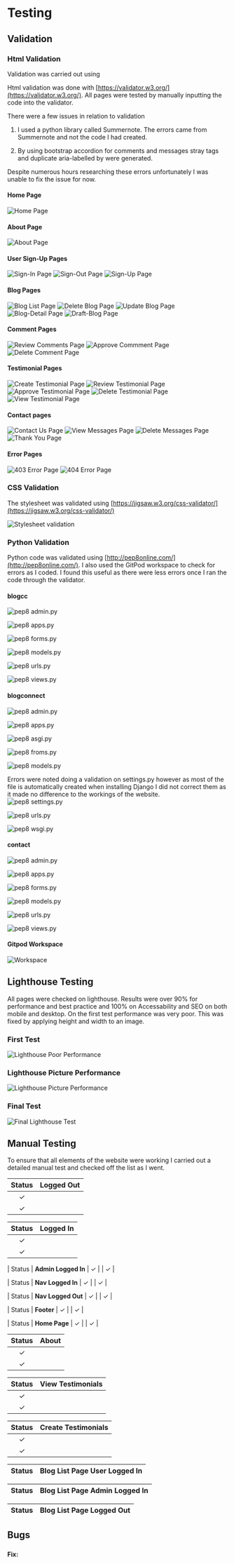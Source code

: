 # Testing

## Validation

### Html Validation

Validation was carried out using 

Html validation was done with [https://validator.w3.org/](https://validator.w3.org/). All pages were tested by manually inputting the code into the validator.

There were a few issues in relation to validation

1. I used a python library called Summernote.  The errors came from Summernote and not the code I had created.  

2. By using bootstrap accordion for comments and messages stray tags and duplicate aria-labelled by were generated.  

Despite numerous hours researching these errors unfortunately I was unable to fix the issue for now. 

#### **Home Page**
![Home Page](static/images/readme/validation/index_valid.png)

#### **About Page**
![About Page](static/images/readme/validation/about-valid.png)

#### **User Sign-Up Pages**
![Sign-In Page](static/images/readme/validation/sign-in-validation.png)
![Sign-Out Page](static/images/readme/validation/sign-out-validation.png)
![Sign-Up Page](static/images/readme/validation/sign-up-validation.png)

#### **Blog Pages**
![Blog List Page](static/images/readme/validation/create-blog-validation-errors.png)
![Delete Blog Page](static/images/readme/validation/delete-blog-validation.png)
![Update Blog Page](static/images/readme/validation/update-blog-validation.png)
![Blog-Detail Page](static/images/readme/validation/blog-detail-validation.png)
![Draft-Blog Page](static/images/readme/validation/draft-blog-valid.png)

#### **Comment Pages**
![Review Comments Page](static/images/readme/validation/review-comments-validation.png)
![Approve Commment Page](static/images/readme/validation/approve-comments-valid.png)
![Delete Comment Page](static/images/readme/validation/delete-comment-validation.png)

#### **Testimonial Pages**
![Create Testimonial Page](static/images/readme/validation/create-testimonial-valid.png)
![Review Testimonial Page](static/images/readme/validation/review-testimonial-validation.png)
![Approve Testimonial Page](static/images/readme/validation/approve-testimonial-validation.png)
![Delete Testimonial Page](static/images/readme/validation/delete-testimonial-valid.png)
![View Testimonial Page](static/images/readme/validation/view-testimonials-valid.png)

#### **Contact pages**
![Contact Us Page](static/images/readme/validation/contact-us-valid.png)
![View Messages Page](static/images/readme/validation/view-message-validation.png)
![Delete Messages Page](static/images/readme/validation/delete-message-valid.png)
![Thank You Page](static/images/readme/validation/thank-you-valid.png)

#### **Error Pages**
![403 Error Page](static/images/readme/validation/403-validation.png)
![404 Error Page](static/images/readme/validation/404-validation.png)


### CSS Validation

The stylesheet was validated using [https://jigsaw.w3.org/css-validator/](https://jigsaw.w3.org/css-validator/)

![Stylesheet validation](static/images/readme/misc/css-validation.png)


### Python Validation

Python code was validated using [http://pep8online.com/](http://pep8online.com/).  I also used the GitPod workspace to check for errors as I coded.  I found this useful as there were less errors once I ran the code through the validator. 


#### blogcc

![pep8 admin.py](static/images/readme/pep8/blogcc-admin.png)

![pep8 apps.py](static/images/readme/pep8/blogcc-apps.png)

![pep8 forms.py](static/images/readme/pep8/blogcc-forms.png)

![pep8 models.py](static/images/readme/pep8/blogcc-models.png)

![pep8 urls.py](static/images/readme/pep8/blogcc-urls.png)

![pep8 views.py](static/images/readme/pep8/blogcc-views.png)

#### blogconnect

![pep8 admin.py](static/images/readme/pep8/blogconnect-admin.png)

![pep8 apps.py](static/images/readme/pep8/blogconnect-apps.png)

![pep8 asgi.py](static/images/readme/pep8/blogconnect-asgi.png)

![pep8 froms.py](static/images/readme/pep8/blogconnect-forms.png)

![pep8 models.py](static/images/readme/pep8/blogconnect-models.png)

Errors were noted doing a validation on settings.py however as most of the file is automatically created when installing Django I did not correct them as it made no difference to the workings of the website.  
![pep8 settings.py](static/images/readme/pep8/blogconnect-settings.png)

![pep8 urls.py](static/images/readme/pep8/blogconnect-urls.png)

![pep8 wsgi.py](static/images/readme/pep8/blogconnect-wsgi.png)

#### contact

![pep8 admin.py](/workspace/connectconsultingp4/static/images/readme/pep8/contact-admin.png)

![pep8 apps.py](static/images/readme/pep8/contact-apps.png)

![pep8 forms.py](static/images/readme/pep8/contact-forms.png)

![pep8 models.py](static/images/readme/pep8/contact-models.png)

![pep8 urls.py](static/images/readme/pep8/contact-urls.png)

![pep8 views.py](static/images/readme/pep8/contact-views.png)

#### Gitpod Workspace

![Workspace](static/images/readme/pep8/contact-views.png)


## Lighthouse Testing

All pages were checked on lighthouse.  Results were over 90% for performance and best practice and 100% on Accessability and SEO on both mobile and desktop.  On the first test performance was very poor.  This was fixed by applying height and width to an image.


### **First Test**

![Lighthouse Poor Performance](static/images/readme/misc/lighthouse-first-test.png)

### **Lighthouse Picture Performance**

![Lighthouse Picture Performance](static/images/readme/misc/Lighthouse-fix-test.png)

### **Final Test**

![Final Lighthouse Test](static/images/readme/misc/Lighthouse-fix-test.png)


## Manual Testing

To ensure that all elements of the website were working I carried out a detailed manual test and checked off the list as I went. 


| Status | **Logged Out**
|:-------:|:--------|
| &check; |
| &check; |

| Status | **Logged In**
|:-------:|:--------|
| &check; |
| &check; |


| Status | **Admin Logged In**
| &check; |
| &check; |

| Status | **Nav Logged In**
| &check; |
| &check; |

| Status | **Nav Logged Out**
| &check; |
| &check; |

| Status | **Footer**
| &check; |
| &check; |

| Status | **Home Page**
| &check; |
| &check; |


| Status | **About**
|:-------:|:--------|
| &check; |
| &check; |

| Status | **View Testimonials**
|:-------:|:--------|
| &check; |
| &check; |

| Status | **Create Testimonials**
|:-------:|:--------|
| &check; |
| &check; |

| Status | **Blog List Page User Logged In**
|:-------:|:--------|

| Status | **Blog List Page Admin Logged In**
|:-------:|:--------|

| Status | **Blog List Page Logged Out**
|:-------:|:--------|






## Bugs

### 



**Fix:**
